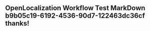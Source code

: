 <properties
ms.topic="hero-topic"
ms.test1="hero-topic"
ms.test2="test"/>

## OpenLocalization Workflow Test MarkDown b9b05c19-6192-4536-90d7-122463dc36cf thanks!
